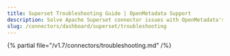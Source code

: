 ```yaml
---
title: Superset Troubleshooting Guide | OpenMetadata Support
description: Solve Apache Superset connector issues with OpenMetadata's comprehensive troubleshooting guide. Fix common dashboard integration problems quickly.
slug: /connectors/dashboard/superset/troubleshooting
---
```


{% partial file="/v1.7/connectors/troubleshooting.md" /%}
